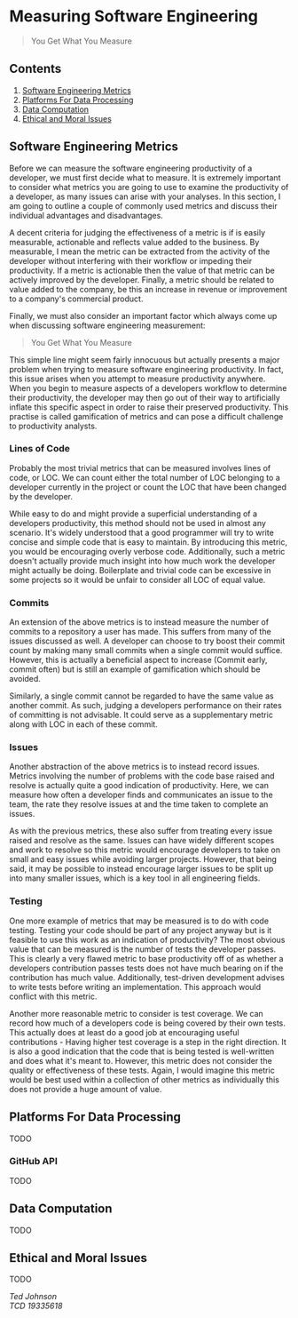 # Measuring Software Engineering

> You Get What You Measure

## Contents

1. [Software Engineering Metrics](#software-engineering-metrics)
2. [Platforms For Data Processing](#platforms-for-data-processing)
3. [Data Computation](#data-computation)
4. [Ethical and Moral Issues](#ethical-and-moral-issues)

## Software Engineering Metrics

Before we can measure the software engineering productivity of a developer, we must first decide what to measure.
It is extremely important to consider what metrics you are going to use to examine the productivity of a developer,
as many issues can arise with your analyses. In this section, I am going to outline a couple of commonly used metrics
and discuss their individual advantages and disadvantages.

A decent criteria for judging the effectiveness of a metric is if is easily measurable, actionable and reflects value
added to the business. By measurable, I mean the metric can be extracted from the activity of the developer without
interfering with their workflow or impeding their productivity. If a metric is actionable then the value of that metric
can be actively improved by the developer. Finally, a metric should be related to value added to the company, be this
an increase in revenue or improvement to a company's commercial product.

Finally, we must also consider an important factor which always come up when discussing software engineering measurement:

> You Get What You Measure

This simple line might seem fairly innocuous but actually presents a major problem when trying to measure software engineering productivity.
In fact, this issue arises when you attempt to measure productivity anywhere. When you begin to measure aspects of a developers workflow
to determine their productivity, the developer may then go out of their way to artificially inflate this specific aspect in order to raise
their preserved productivity. This practise is called gamification of metrics and can pose a difficult challenge to productivity analysts.

### Lines of Code

Probably the most trivial metrics that can be measured involves lines of code, or LOC.
We can count either the total number of LOC belonging to a developer currently in the project or count the LOC that have been
changed by the developer.

While easy to do and might provide a superficial understanding of a developers productivity, this method should not be used in
almost any scenario. It's widely understood that a good programmer will try to write concise and simple code that is easy to
maintain. By introducing this metric, you would be encouraging overly verbose code. Additionally, such a metric doesn't actually
provide much insight into how much work the developer might actually be doing. Boilerplate and trivial code can be excessive in
some projects so it would be unfair to consider all LOC of equal value.

### Commits

An extension of the above metrics is to instead measure the number of commits to a repository a user has made. This suffers from
many of the issues discussed as well. A developer can choose to try boost their commit count by making many small commits when
a single commit would suffice. However, this is actually a beneficial aspect to increase (Commit early, commit often) but is still
an example of gamification which should be avoided.

Similarly, a single commit cannot be regarded to have the same value as another commit. As such, judging a developers performance
on their rates of committing is not advisable. It could serve as a supplementary metric along with LOC in each of these commit.

### Issues

Another abstraction of the above metrics is to instead record issues. Metrics involving the number of problems with the code base raised
and resolve is actually quite a good indication of productivity. Here, we can measure how often a developer finds and communicates an issue
to the team, the rate they resolve issues at and the time taken to complete an issues.

As with the previous metrics, these also suffer from treating every issue raised and resolve as the same. Issues can have widely different
scopes and work to resolve so this metric would encourage developers to take on small and easy issues while avoiding larger projects.
However, that being said, it may be possible to instead encourage larger issues to be split up into many smaller issues, which is a key
tool in all engineering fields.

### Testing

One more example of metrics that may be measured is to do with code testing. Testing your code should be part of any project anyway but
is it feasible to use this work as an indication of productivity? The most obvious value that can be measured is the number of tests
the developer passes. This is clearly a very flawed metric to base productivity off of as whether a developers contribution passes
tests does not have much bearing on if the contribution has much value. Additionally, test-driven development advises to write tests
before writing an implementation. This approach would conflict with this metric.

Another more reasonable metric to consider is test coverage. We can record how much of a developers code is being covered by their own
tests. This actually does at least do a good job at encouraging useful contributions - Having higher test coverage is a step in the right
direction. It is also a good indication that the code that is being tested is well-written and does what it's meant to.
However, this metric does not consider the quality or effectiveness of these tests. Again, I would imagine this metric would be best used
within a collection of other metrics as individually this does not provide a huge amount of value.

## Platforms For Data Processing

TODO

### GitHub API

TODO

## Data Computation

TODO

## Ethical and Moral Issues

TODO

*Ted Johnson\
TCD 19335618*
